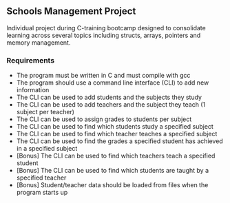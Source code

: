 ## Schools Management Project

Individual project during C-training bootcamp designed to consolidate learning across several topics including
structs, arrays, pointers and memory management.

### Requirements
- The program must be written in C and must compile with gcc
- The program should use a command line interface (CLI) to add new information
- The CLI can be used to add students and the subjects they study
- The CLI can be used to add teachers and the subject they teach (1 subject per teacher)
- The CLI can be used to assign grades to students per subject
- The CLI can be used to find which students study a specified subject
- The CLI can be used to find which teacher teaches a specified subject
- The CLI can be used to find the grades a specified student has achieved in a specified subject
- [Bonus] The CLI can be used to find which teachers teach a specified student
- [Bonus] The CLI can be used to find which students are taught by a specified teacher
- [Bonus] Student/teacher data should be loaded from files when the program starts up
